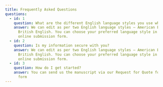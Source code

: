 ```yaml
---
title: Frequently Asked Questions
questions:
  - id: 1
    question: What are the different English language styles you use while editing?
    answer: We can edit as per two English language styles – American English and
      British English. You can choose your preferred language style in the
      online submission form.
  - id: 2
    question: Is my information secure with you?
    answer: We can edit as per two English language styles – American English and
      British English. You can choose your preferred language style in the
      online submission form.
  - id: 3
    question: How do I get started?
    answer: You can send us the manuscript via our Request for Quote form or Contact
      form
---
```

